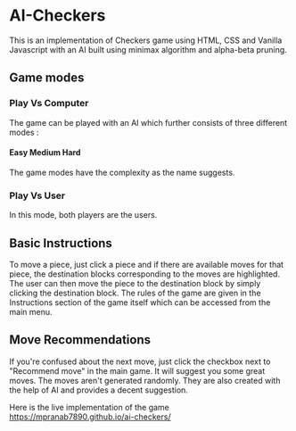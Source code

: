 # AI-Checkers

This is an implementation of Checkers game using HTML, CSS and Vanilla Javascript with an AI built using minimax algorithm and alpha-beta pruning. 

## Game modes

### Play Vs Computer

The game can be played with an AI which further consists of three different modes :
#### Easy Medium Hard

The game modes have the complexity as the name suggests. 

### Play Vs User
In this mode, both players are the users.


## Basic Instructions
To move a piece, just click a piece and if there are available moves for that piece, the destination blocks corresponding to the moves are highlighted. The user can then move the piece to the destination block by simply clicking the destination block.
The rules of the game are given in the Instructions section of the game itself which can be accessed from the main menu.

## Move Recommendations
If you're confused about the next move, just click the checkbox next to "Recommend move" in the main game. It will suggest you some great moves. The moves aren't generated randomly. They are also created with the help of AI and provides a decent suggestion.

Here is the live implementation of the game https://mpranab7890.github.io/ai-checkers/

